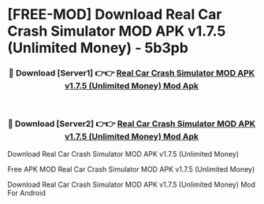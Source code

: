 # [FREE-MOD] Download Real Car Crash Simulator MOD APK v1.7.5 (Unlimited Money) - 5b3pb


<div align="center">
<h3>🔴 Download [Server1] 👉👉 <a href="https://apk-comot.site?title=Real_Car_Crash_Simulator_MOD_APK_v1.7.5_(Unlimited_Money)">Real Car Crash Simulator MOD APK v1.7.5 (Unlimited Money) Mod Apk</a></h3><br>

<h3>🔴 Download [Server2] 👉👉 <a href="https://apk-comot.site?title=Real_Car_Crash_Simulator_MOD_APK_v1.7.5_(Unlimited_Money)">Real Car Crash Simulator MOD APK v1.7.5 (Unlimited Money) Mod Apk</a></h3>
</div>



Download Real Car Crash Simulator MOD APK v1.7.5 (Unlimited Money) 

Free APK MOD Real Car Crash Simulator MOD APK v1.7.5 (Unlimited Money) 

Download Real Car Crash Simulator MOD APK v1.7.5 (Unlimited Money) Mod For Android
